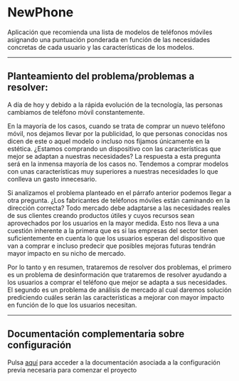 # NewPhone

Aplicación que recomienda una lista de modelos de teléfonos móviles asignando una puntuación ponderada en función de las necesidades concretas de cada usuario y las características de los modelos.

---
## Planteamiento del problema/problemas a resolver:

A día de hoy y debido a la rápida evolución de la tecnología, las personas cambiamos de teléfono móvil constantemente. 

En la mayoría de los casos, cuando se trata de comprar un nuevo teléfono móvil, nos dejamos llevar por la publicidad, lo que personas conocidas nos dicen de este o aquel modelo o incluso nos fijamos únicamente en la estética. ¿Estamos comprando un dispositivo con las características que mejor se adaptan a nuestras necesidades? La respuesta a esta pregunta será en la inmensa mayoría de los casos no. Tendemos a comprar modelos con unas características muy superiores a nuestras necesidades lo que conlleva un gasto innecesario.

Si analizamos el problema planteado en el párrafo anterior podemos llegar a otra pregunta. ¿Los fabricantes de teléfonos móviles están caminando en la dirección correcta? Todo mercado debe adaptarse a las necesidades reales de sus clientes creando productos útiles y cuyos recursos sean aprovechados por los usuarios en la mayor medida. Esto nos lleva a una cuestión inherente a la primera que es si las empresas del sector tienen suficientemente en cuenta lo que los usuarios esperan del dispositivo que van a comprar e incluso predecir que posibles mejoras futuras tendrán mayor impacto en su nicho de mercado.

Por lo tanto y en resumen, trataremos de resolver dos problemas, el primero es un problema de desinformación que trataremos de resolver ayudando a los usuarios a comprar el teléfono que mejor se adapta a sus necesidades. El segundo es un problema de análisis de mercado al cual daremos solución prediciendo cuáles serán las características a mejorar con mayor impacto en función de lo que los usuarios necesitan. 

---
## Documentación complementaria sobre configuración

Pulsa [aquí](https://github.com/vtt0001/NewPhone/blob/main/Doc/Conf.md) para acceder a la documentación asociada a la configuración previa necesaria para comenzar el proyecto 



